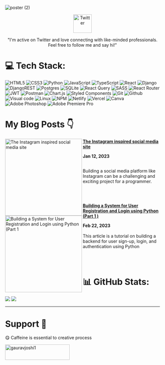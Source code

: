 ![poster (2)](https://user-images.githubusercontent.com/93304640/211488853-d52d9b27-8405-407c-a454-143d42fd0855.png)


<p align="center">
<a href="https://twitter.com/Gaurav1_Jo"><img alt="Twitter" src="https://cdn4.iconfinder.com/data/icons/iconsimple-logotypes/512/twitter-512.png" width="60" height="60" /> </a>
</p>

 <p align="center">"I'm active on Twitter and love connecting with like-minded professionals. Feel free to follow me and say hi!"</p>

  

# 💻 Tech Stack:

![HTML5](https://img.shields.io/badge/html5-%23E34F26.svg?style=for-the-badge&logo=html5&logoColor=white)
![CSS3](https://img.shields.io/badge/css3-%231572B6.svg?style=for-the-badge&logo=css3&logoColor=white)
![Python](https://img.shields.io/badge/Python-3776AB?style=for-the-badge&logo=python&logoColor=white)
![JavaScript](https://img.shields.io/badge/javascript-%23323330.svg?style=for-the-badge&logo=javascript&logoColor=%23F7DF1E)
![TypeScript](https://img.shields.io/badge/TypeScript-007ACC?style=for-the-badge&logo=typescript&logoColor=white)
![React](https://img.shields.io/badge/react-%2320232a.svg?style=for-the-badge&logo=react&logoColor=%2361DAFB)
![Django](https://img.shields.io/badge/django-%23092E20.svg?style=for-the-badge&logo=django&logoColor=white)
![DjangoREST](https://img.shields.io/badge/DJANGO-REST-ff1709?style=for-the-badge&logo=django&logoColor=white&color=ff1709&labelColor=gray)
![Postgres](https://img.shields.io/badge/postgres-%23316192.svg?style=for-the-badge&logo=postgresql&logoColor=white)
![SQLite](https://img.shields.io/badge/sqlite-%2307405e.svg?style=for-the-badge&logo=sqlite&logoColor=white)
![React Query](https://img.shields.io/badge/-React%20Query-333333?style=for-the-badge&logo=react-query&logoColor=white)
![SASS](https://img.shields.io/badge/SASS-hotpink.svg?style=for-the-badge&logo=SASS&logoColor=white)
![React Router](https://img.shields.io/badge/React_Router-CA4245?style=for-the-badge&logo=react-router&logoColor=white)
![JWT](https://img.shields.io/badge/JWT-black?style=for-the-badge&logo=JSON%20web%20tokens)
![Postman](https://img.shields.io/badge/Postman-FF6C37?style=for-the-badge&logo=postman&logoColor=white)
![Chart.js](https://img.shields.io/badge/chart.js-F5788D.svg?style=for-the-badge&logo=chart.js&logoColor=white)
![Styled Components](https://img.shields.io/badge/styled--components-DB7093?style=for-the-badge&logo=styled-components&logoColor=white)
![Git](https://img.shields.io/badge/GIT-E44C30?style=for-the-badge&logo=git&logoColor=white)
![Github](https://img.shields.io/badge/Github-%23000000.svg?style=for-the-badge&logo=github&logoColor=white)
![Visual code](https://img.shields.io/badge/Visual_Studio_Code-0078D4?style=for-the-badge&logo=visual%20studio%20code&logoColor=white)
![Linux](https://img.shields.io/badge/Linux-FCC624?style=for-the-badge&logo=linux&logoColor=black)
![NPM](https://img.shields.io/badge/NPM-%23000000.svg?style=for-the-badge&logo=npm&logoColor=white)
![Netlify](https://img.shields.io/badge/netlify-%23000000.svg?style=for-the-badge&logo=netlify&logoColor=#00C7B7)
![Vercel](https://img.shields.io/badge/vercel-%23000000.svg?style=for-the-badge&logo=vercel&logoColor=white)
![Canva](https://img.shields.io/badge/Canva-%2300C4CC.svg?style=for-the-badge&logo=Canva&logoColor=white)
![Adobe Photoshop](https://img.shields.io/badge/adobephotoshop-%2331A8FF.svg?style=for-the-badge&logo=adobephotoshop&logoColor=white)
![Adobe Premiere Pro](https://img.shields.io/badge/Adobe%20Premiere%20Pro-9999FF.svg?style=for-the-badge&logo=Adobe%20Premiere%20Pro&logoColor=white)


# My Blog Posts 👇

<p align="left">

<a href="https://gauravjoshi.hashnode.dev/introducing-picture-pulse-new-social-media-site" title="The Instagram inspired social media site"><img src="https://cdn.hashnode.com/res/hashnode/image/upload/v1675573759801/9a0ccc53-8a15-4871-90e7-2ffa28e27637.png?w=1600&h=840&fit=crop&crop=entropy&auto=compress,format&format=webp" alt="The Instagram inspired social media site" width="250px" align="left" /></a>

<a href="https://gauravjoshi.hashnode.dev/introducing-picture-pulse-new-social-media-site" title="The Instagram inspired social media site"><strong>The Instagram inspired social media site</strong></a>

<div><strong>Jan 12, 2023 </strong></div>

<br/> Building a social media platform like Instagram can be a challenging and exciting project for a programmer. 

</p> <br/> <br/>

<p align="left">
<a href="https://gauravjoshi.hashnode.dev/building-a-system-for-user-registration-and-login-using-python-part-1" title="Building a System for User Registration and Login using Python (Part 1 )"><img src="https://cdn.hashnode.com/res/hashnode/image/upload/v1676974049877/b42b5a77-b31a-4caf-afb5-bae6cad2bc3a.png?w=1600&h=840&fit=crop&crop=entropy&auto=compress,format&format=webp" alt="Building a System for User Registration and Login using Python (Part 1"  width="250px" align="left" /></a>
<a href="https://gauravjoshi.hashnode.dev/building-a-system-for-user-registration-and-login-using-python-part-1" title="The Instagram inspired social media site"><strong>Building a System for User Registration and Login using Python (Part 1 )</strong></a>
<div><strong>Feb 22, 2023 </strong></div>
<br/>This article is a tutorial on building a backend for user sign-up, login, and authentication using Python
</p> <br/> <br/>


# 📊 GitHub Stats:

 ![](https://github-readme-streak-stats.herokuapp.com/?user=Gaurav-jo1&theme=dark&hide_border=false)
 ![](https://github-readme-stats.vercel.app/api?username=Gaurav-jo1&show_icons=true&theme=radical)
 
---
  

# Support 🚀

  

😋 Caffeine is essential to creative process

 <p><a href="https://www.buymeacoffee.com/gauravjoshi1"> <img align="left" src="https://cdn.buymeacoffee.com/buttons/v2/default-yellow.png" height="50" width="210" alt="gauravjoshi1" /></a></p><br><br>


<!-- Proudly created with GPRM ( https://gprm.itsvg.in ) -->
